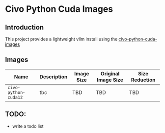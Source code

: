 # Civo Python Cuda Images

## Introduction

This project provides a lightweight vllm install using the [civo-python-cuda-images](https://github.com/civo-learn/civo-python-cuda-images)


## Images
| Name                             | Description                                | Image Size | Original Image Size | Size Reduction |
|----------------------------------|--------------------------------------------|------------|-------------------|----------------|
| `civo-python-cuda12`             | tbc                                        | TBD        | TBD               | TBD            |


## TODO: 
- write a todo list
